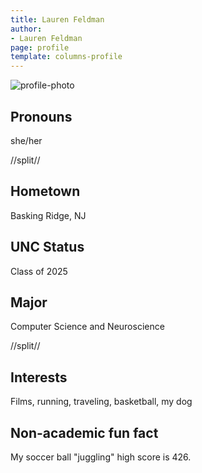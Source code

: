 ```yaml
---
title: Lauren Feldman
author:
- Lauren Feldman
page: profile
template: columns-profile
---
```


![profile-photo](../../../static/profile-photos/ljfeld21.jpg)

## Pronouns

she/her

//split//

## Hometown

Basking Ridge, NJ

## UNC Status

Class of 2025

## Major

Computer Science and Neuroscience

//split//

## Interests

Films, running, traveling, basketball, my dog

## Non-academic fun fact
My soccer ball "juggling" high score is 426.
